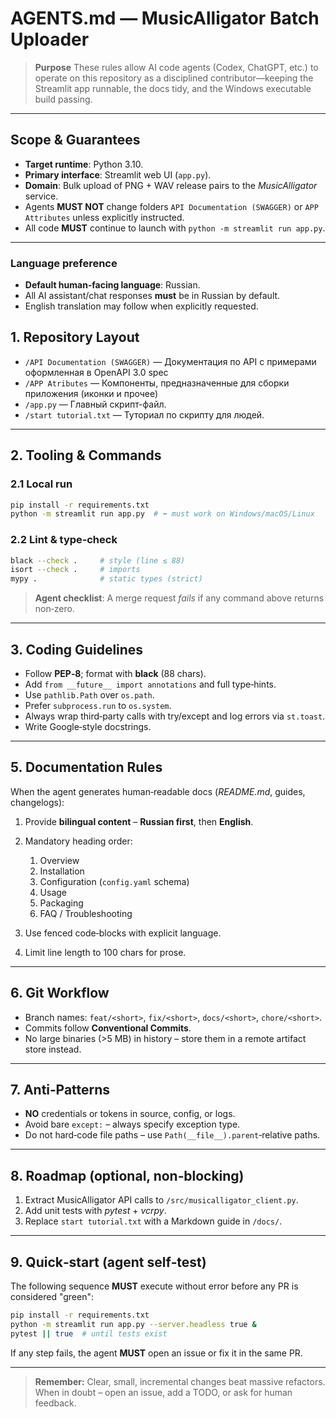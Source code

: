 # AGENTS.md — MusicAlligator Batch Uploader

> **Purpose**
> These rules allow AI code agents (Codex, ChatGPT, etc.) to operate on this repository as a disciplined contributor—keeping the Streamlit app runnable, the docs tidy, and the Windows executable build passing.

---

## Scope & Guarantees

* **Target runtime**: Python 3.10.
* **Primary interface**: Streamlit web UI (`app.py`).
* **Domain**: Bulk upload of PNG + WAV release pairs to the *MusicAlligator* service.
* Agents **MUST NOT** change folders `API Documentation (SWAGGER)` or `APP Attributes` unless explicitly instructed.
* All code **MUST** continue to launch with `python -m streamlit run app.py`.

---

### Language preference

* **Default human‑facing language**: Russian.
* All AI assistant/chat responses **must** be in Russian by default.
* English translation may follow when explicitly requested.

## 1. Repository Layout

- `/API Documentation (SWAGGER)` — Документация по API с примерами оформленная в OpenAPI 3.0 spec
- `/APP Atributes` — Компоненты, предназначенные для сборки приложения (иконки и прочее)
- `/app.py` — Главный скрипт-файл.
- `/start tutorial.txt` — Туториал по скрипту для людей.

---

## 2. Tooling & Commands

### 2.1 Local run

```bash
pip install -r requirements.txt
python -m streamlit run app.py  # ⬅ must work on Windows/macOS/Linux
```

### 2.2 Lint & type‑check

```bash
black --check .     # style (line ≤ 88)
isort --check .     # imports
mypy .              # static types (strict)
```

> **Agent checklist**: A merge request *fails* if any command above returns non‑zero.

---

## 3. Coding Guidelines

* Follow **PEP‑8**; format with **black** (88 chars).
* Add `from __future__ import annotations` and full type‑hints.
* Use `pathlib.Path` over `os.path`.
* Prefer `subprocess.run` to `os.system`.
* Always wrap third‑party calls with try/except and log errors via `st.toast`.
* Write Google‑style docstrings.

---


## 5. Documentation Rules

When the agent generates human‑readable docs (*README.md*, guides, changelogs):

1. Provide **bilingual content** – **Russian first**, then **English**.
2. Mandatory heading order:

   1. Overview
   2. Installation
   3. Configuration (`config.yaml` schema)
   4. Usage
   5. Packaging
   6. FAQ / Troubleshooting
3. Use fenced code‑blocks with explicit language.
4. Limit line length to 100 chars for prose.

---

## 6. Git Workflow

* Branch names: `feat/<short>`, `fix/<short>`, `docs/<short>`, `chore/<short>`.
* Commits follow **Conventional Commits**.
* No large binaries (>5 MB) in history – store them in a remote artifact store instead.

---

## 7. Anti‑Patterns

* **NO** credentials or tokens in source, config, or logs.
* Avoid bare `except:` – always specify exception type.
* Do not hard‑code file paths – use `Path(__file__).parent`‑relative paths.

---

## 8. Roadmap (optional, non‑blocking)

1. Extract MusicAlligator API calls to `/src/musicalligator_client.py`.
2. Add unit tests with *pytest* + *vcrpy*.
3. Replace `start tutorial.txt` with a Markdown guide in `/docs/`.

---

## 9. Quick‑start (agent self‑test)

The following sequence **MUST** execute without error before any PR is considered "green":

```bash
pip install -r requirements.txt
python -m streamlit run app.py --server.headless true &
pytest || true  # until tests exist
```

If any step fails, the agent **MUST** open an issue or fix it in the same PR.

---

> **Remember:** Clear, small, incremental changes beat massive refactors. When in doubt – open an issue, add a TODO, or ask for human feedback.
